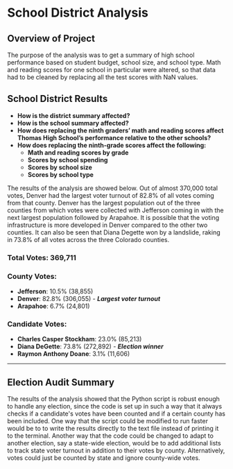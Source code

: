 # School District Analysis

## Overview of Project
The purpose of the analysis was to get a summary of high school performance based on student budget, school size, and school type. Math and reading scores for one school in particular were altered, so that data had to be cleaned by replacing all the test scores with NaN values.

## School District Results
- **How is the district summary affected?** <br/>
- **How is the school summary affected?** <br/>
- **How does replacing the ninth graders’ math and reading scores affect Thomas High School’s performance relative to the other schools?** <br/>
- **How does replacing the ninth-grade scores affect the following:** <br/>
    - **Math and reading scores by grade** <br/>
    - **Scores by school spending** <br/>
    - **Scores by school size** <br/>
    - **Scores by school type** <br/>


The results of the analysis are showed below. Out of almost 370,000 total votes, Denver had the largest voter turnout of 82.8% of all votes coming from that county. Denver has the largest population out of the three counties from which votes were collected with Jefferson coming in with the next largest population followed by Arapahoe. It is possible that the voting infrastructure is more developed in Denver compared to the other two counties. It can also be seen that Diana Degette won by a landslide, raking in 73.8% of all votes across the three Colorado counties.

### Total Votes: 369,711
### County Votes:
- **Jefferson**: 10.5% (38,855) <br/>
- **Denver**: 82.8% (306,055) - ***Largest voter turnout*** <br/> 
- **Arapahoe**: 6.7% (24,801) <br/>
### Candidate Votes:
- **Charles Casper Stockham**: 23.0% (85,213) <br/>
- **Diana DeGette**: 73.8% (272,892) - ***Election winner*** <br/>
- **Raymon Anthony Doane**: 3.1% (11,606) <br/>
-------------------------

## Election Audit Summary
The results of the analysis showed that the Python script is robust enough to handle any election, since the code is set up in such a way that it always checks if a candidate's votes have been counted and if a certain county has been included. One way that the script could be modified to run faster would be to to write the results directly to the text file instead of printing it to the terminal. Another way that the code could be changed to adapt to another election, say a state-wide election, would be to add additional lists to track state voter turnout in addition to their votes by county. Alternatively, votes could just be counted by state and ignore county-wide votes.


